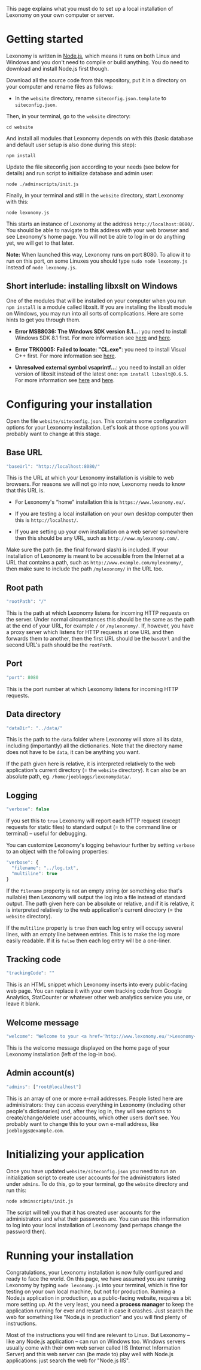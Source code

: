 This page explains what you must do to set up a local installation of Lexonomy on your own computer or server.

# Getting started

Lexonomy is written in [Node.js](https://nodejs.org/en/), which means it runs on both Linux and Windows and you don't need to compile or build anything. You do need to download and install Node.js first though.

Download all the source code from this repository, put it in a directory on your computer and rename files as follows:

- In the `website` directory, rename `siteconfig.json.template` to `siteconfig.json`.

Then, in your terminal, go to the `website` directory:

```
cd website
```

And install all modules that Lexonomy depends on with this (basic database and default user setup is also done during this step):

```
npm install
```

Update the file siteconfig.json according to your needs (see below for details) and run script to initialize database and admin user:

```
node ./adminscripts/init.js
```

Finally, in your terminal and still in the `website` directory, start Lexonomy with this:

```
node lexonomy.js
```

This starts an instance of Lexonomy at the address `http://localhost:8080/`. You should be able to navigate to this address with your web browser and see Lexonomy's home page. You will not be able to log in or do anything  yet, we will get to that later.

**Note:** When launched this way, Lexonomy runs on port 8080. To allow it to run on this port, on some Linuxes you should type `sudo node lexonomy.js` instead of `node lexonomy.js`.

## Short interlude: installing libxslt on Windows

One of the modules that will be installed on your computer when you run `npm install` is a module called libxslt. If you are installing the libxslt module on Windows, you may run into all sorts of complications. Here are some hints to get you through them.

- **Error MSB8036: The Windows SDK version 8.1...**: you need to install Windows SDK 8.1 first. For more information see [here](https://social.msdn.microsoft.com/Forums/en-US/4d035e42-0618-476b-b309-ae2673f14de4/the-windows-sdk-version-81-was-not-found-in-vs-2015-update-3?forum=vssetup) and [here](https://developer.microsoft.com/en-us/windows/downloads/sdk-archive).

- **Error TRK0005: Failed to locate: "CL.exe"**: you need to install Visual C++ first. For more information see [here](https://msdn.microsoft.com/en-IN/library/60k1461a.aspx).

- **Unresolved external symbol vsaprintf...**: you need to install an older version of libxslt instead of the latest one: `npm install libxslt@0.6.5`. For more information see [here](https://github.com/albanm/node-libxslt/issues/64) and [here](https://60devs.com/npm-install-specific-version.html).

# Configuring your installation

Open the file `website/siteconfig.json`. This contains some configuration options for your Lexonomy installation. Let's look at those options you will probably want to change at this stage.

## Base URL

```js
"baseUrl": "http://localhost:8080/"
```

This is the URL at which your Lexonomy installation is visible to web browsers. For reasons we will not go into now, Lexonomy needs to know that this URL is.

- For Lexonomy's “home” installation this is `https://www.lexonomy.eu/`.

- If you are testing a local installation on your own desktop computer then this is `http://localhost/`.

- If you are setting up your own installation on a web server somewhere then this should be any URL, such as `http://www.mylexonomy.com/`.

Make sure the path (ie. the final forward slash) is included. If your installation of Lexonomy is meant to be accessible from the Internet at a URL that contains a path, such as `http://www.example.com/mylexonomy/`, then make sure to include the path `/mylexonomy/` in the URL too.

## Root path

```js
"rootPath": "/"
```

This is the path at which Lexonomy listens for incoming HTTP requests on the server. Under normal circumstances this should be the same as the path at the end of your URL, for example `/` or `/mylexonomy/`. If, however, you have a proxy server which listens for HTTP requests at one URL and then forwards them to another, then the first URL should be the `baseUrl` and the second URL's path should be the `rootPath`.

## Port

```js
"port": 8080
```

This is the port number at which Lexonomy listens for incoming HTTP requests.

## Data directory

```js
"dataDir": "../data/"
```

This is the path to the `data` folder where Lexonomy will store all its data, including (importantly) all the dictionaries. Note that the directory name does not have to be `data`, it can be anything you want.

If the path given here is relative, it is interpreted relatively to the web application's current directory (= the `website` directory). It can also be an absolute path, eg. `/home/joebloggs/lexonomydata/`.

## Logging

```js
"verbose": false
```

If you set this to `true` Lexonomy will report each HTTP request (except requests for static files) to standard output (= to the command line or terminal) – useful for debugging.

You can customize Lexonomy's logging behaviour further by setting `verbose` to an object with the following properties:

```js
"verbose": {
  "filename": "../log.txt",
  "multiline": true
}
```

If the `filename` property is not an empty string (or something else that's nullable) then Lexonomy will output the log into a file instead of standard output. The path given here can be absolute or relative, and if it is relative, it is interpreted relatively to the web application's current directory (= the `website` directory).

If the `multiline` property is `true` then each log entry will occupy several lines, with an empty line between entries. This is to make the log more easily readable. If it is `false` then each log entry will be a one-liner.

## Tracking code

```js
"trackingCode": ""
```

This is an HTML snippet which Lexonomy inserts into every public-facing web page. You can replace it with your own tracking code from Google Analytics, StatCounter or whatever other web analytics service you use, or leave it blank.

## Welcome message

```js
"welcome": "Welcome to your <a href='http://www.lexonomy.eu/'>Lexonomy</a> installation."
```

This is the welcome message displayed on the home page of your Lexonomy installation (left of the log-in box).

## Admin account(s)

```js
"admins": ["root@localhost"]
```  

This is an array of one or more e-mail addresses. People listed here are administrators: they can access everything in Lexonomy (including other people's dictionaries) and, after they log in, they will see options to create/change/delete user accounts, which other users don't see. You probably want to change this to your own e-mail address, like `joebloggs@example.com`.

# Initializing your application

Once you have updated `website/siteconfig.json` you need to run an initialization script to create user accounts for the administrators listed under `admins`. To do this, go to your terminal, go the `website` directory and run this:

```
node adminscripts/init.js
```

The script will tell you that it has created user accounts for the administrators and what their passwords are. You can use this information to log into your local installation of Lexonomy (and perhaps change the password then).

# Running your installation

Congratulations, your Lexonomy installation is now fully configured and ready to face the world. On this page, we have assumed you are running Lexonomy by typing `node lexonomy.js` into your terminal, which is fine for testing on your own local machine, but not for production. Running a Node.js application in production, as a public-facing website, requires a bit more setting up. At the very least, you need a **process manager** to keep the application running for ever and restart it in case it crashes. Just search the web for something like "Node.js in production" and you will find plenty of instructions.

Most of the instructions you will find are relevant to Linux. But Lexonomy – like any Node.js application ­– can run on Windows too. Windows servers usually come with their own web server called IIS (Internet Information Server) and this web server can (be made to) play well with Node.js applications: just search the web for "Node.js IIS".

